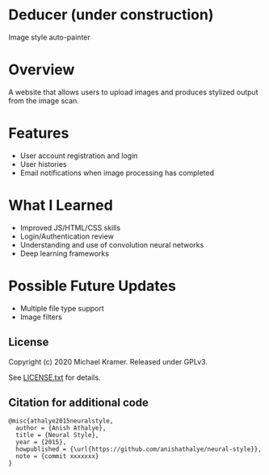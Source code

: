 # Deducer (under construction)
Image style auto-painter

# Overview
A website that allows users to upload images and produces stylized output from the image scan.

# Features
* User account registration and login
* User histories
* Email notifications when image processing has completed 

# What I Learned
* Improved JS/HTML/CSS skills
* Login/Authentication review
* Understanding and use of convolution neural networks
* Deep learning frameworks

# Possible Future Updates
* Multiple file type support
* Image filters

## License
Copyright (c) 2020 Michael Kramer. Released under GPLv3.

See [LICENSE.txt][license] for details.

[net]: https://www.vlfeat.org/matconvnet/models/imagenet-vgg-verydeep-19.mat
[paper]: http://arxiv.org/pdf/1508.06576v2.pdf
[l-bfgs]: https://en.wikipedia.org/wiki/Limited-memory_BFGS
[adam]: http://arxiv.org/abs/1412.6980
[ad]: https://en.wikipedia.org/wiki/Automatic_differentiation
[lengstrom-fast-style-transfer]: https://github.com/lengstrom/fast-style-transfer
[fast-neural-style]: https://arxiv.org/pdf/1603.08155v1.pdf
[license]: LICENSE.txt

## Citation for additional code

```
@misc{athalye2015neuralstyle,
  author = {Anish Athalye},
  title = {Neural Style},
  year = {2015},
  howpublished = {\url{https://github.com/anishathalye/neural-style}},
  note = {commit xxxxxxx}
}
```
